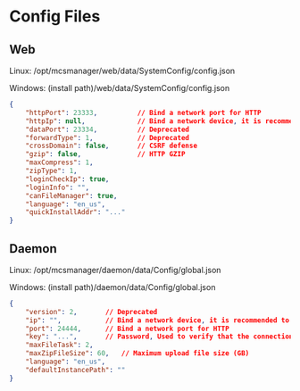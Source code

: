 # Config Files

## Web

Linux: /opt/mcsmanager/web/data/SystemConfig/config.json

Windows: (install path)/web/data/SystemConfig/config.json


```json
{
    "httpPort": 23333,          // Bind a network port for HTTP
    "httpIp": null,             // Bind a network device, it is recommended to be empty
    "dataPort": 23334,          // Deprecated
    "forwardType": 1,           // Deprecated
    "crossDomain": false,       // CSRF defense
    "gzip": false,              // HTTP GZIP
    "maxCompress": 1,           
    "zipType": 1,
    "loginCheckIp": true,
    "loginInfo": "",
    "canFileManager": true,     
    "language": "en_us",
    "quickInstallAddr": "..."
}
```

## Daemon

Linux: /opt/mcsmanager/daemon/data/Config/global.json

Windows: (install path)/daemon/data/Config/global.json


```json
{
    "version": 2,       // Deprecated
    "ip": "",           // Bind a network device, it is recommended to be empty
    "port": 24444,      // Bind a network port for HTTP
    "key": "...",       // Password, Used to verify that the connection is trusted
    "maxFileTask": 2,       
    "maxZipFileSize": 60,   // Maximum upload file size (GB)
    "language": "en_us",
    "defaultInstancePath": ""
}
```